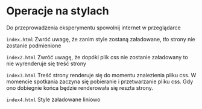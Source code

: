 # Operacje na stylach
Do przeprowadzenia eksperymentu spowolnij internet w przeglądarce

`index.html` Zwróć uwagę, że zanim style zostaną załadowane, tło strony nie zostanie podmienione


`index2.html` Zwróć uwagę, że dopóki plik css nie zostanie załadowany to nie wyrenderuje się treść strony

`index3.html` Treść strony renderuje się do momentu znalezienia pliku css. W momencie spotkania zaczyna się
pobieranie i przetwarzanie pliku css. Gdy ono dobiegnie końca będzie renderowała się reszta strony.

`index4.html` Style załadowane liniowo